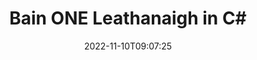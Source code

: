 ---
############################# Static ############################
layout: "auto-gen-merger"
date: 2022-11-10T09:07:25
draft: false
otherformats: ott pdf pps ppsx ppt pptx rtf tex vdx vsdm vsdx vssm vssx vstm vstx vsx

############################# Head ############################
head_title: "Bain ONE Leathanaigh in C#"
head_description: "Bain nó scrios leathanach amháin nó bailiúchán leathanaigh ó chomhad ONE in C# trí ordú na leathanach a aisiompú ag baint úsáide as an API cumasc doiciméad."

############################# Header ############################
title: "Bain ONE Leathanaigh in C#"
description: "Bain ONE Leathanaigh le cúpla líne de chód .NET."
bg_image: "https://cms.admin.containerize.com/templates/aspose/App_Themes/V3/images/bg/header1.png"
bg_overlay: false
button:
    enable: true
    icon: "fas fa-arrow-down"
    label: "Íoslódáil Triail Saor in Aisce"
    link: "https://downloads.groupdocs.com/merger/net"

############################# SubMenu ############################
submenu:
    enable: true

    left:
        img_alt: "GroupDocs.Merger for .NET"
        image: "https://cms.admin.containerize.com/templates/groupdocs/images/product-logos/90x90-noborder/groupdocs-merger-net.png"
        product: "GroupDocs.Merger"
        platform: ".NET"

    middle:
        button:

            # button loop
            - link: "https://apireference.groupdocs.com/merger/net"
              text: "Tagairt API"

            # button loop
            - link: "https://github.com/groupdocs-merger"
              text: "Samplaí de Chóid"

            # button loop
            - link: "https://products.groupdocs.app/merger/family"
              text: "Taispeántas beo"

            # button loop
            - link: "https://purchase.groupdocs.com/pricing/merger/net"
              text: "Praghsáil"

    right:
        link_download: "https://downloads.groupdocs.com/merger"
        link_learn: "https://docs.groupdocs.com/merger/net"
        link_buy: "https://purchase.groupdocs.com"

############################# About ############################
about:
    enable: true
    title: "Maidir le GroupDocs.Merger for .NET API"
    content: |
        Tairgeann [GroupDocs.Merger for .NET](/ga/merger/net/) réiteach simplí chun raon leathan formáidí doiciméad a chumasc agus a roinnt go sábháilte lena n-áirítear PDF, Microsoft Office (Word, Excel, PowerPoint , OneNote), OpenDocument, HTML, íomhánna agus go leor eile laistigh d’fheidhmchláir .NET. Trí ach cúpla líne den chód a chur leis, déan roinnt oibríochtaí doiciméad ar nós bogadh, bain, rothlú, babhtáil, eastóscadh nó athraigh treoshuíomh na leathanach laistigh de na doiciméid. Tacaíonn an API a chumasc doiciméid freisin le leathanaigh doiciméad a réamhamharc mar íomhá chun struchtúr, formáidiú agus ábhar an doiciméid a anailísiú.
        
        Is rogha cheart é GroupDocs.Merger API maidir le réitigh chorparáideacha a dteastaíonn gnéithe bainte leathanach comhaid uathu. Tugtar tacaíocht mhaith do na APIanna seo ar gach mórchóras agus ardán oibriúcháin lena n-áirítear .NET Framework, .NET Standard, .NET Core, Mono.

############################# Steps ############################
steps:
    enable: true
    title_left: "Bain ONE Leathanaigh Chomhad in .NET"
    content_left: |
        Déanann [GroupDocs.Merger for .NET](/ga/merger/net/) é éasca d'fhorbróirí C# leathanach amháin nó roinnt leathanach ar leith a scriosadh laistigh de ONE comhad trí roinnt céimeanna éasca a chur i bhfeidhm.
        
        * Tosaigh **RemoveOptions** le huimhreacha na leathanach le baint.
        * Cruthaigh sampla nua **Merger** agus pas a fháil ar chonair an doiciméid foinse mar pharaiméadar cruthaitheoir.
        * Glaoigh ar **RemovePages** agus pas **RemoveOptions** réad.
        * Glaoigh ar **Save** agus sonraigh conair an chomhaid chun an doiciméad iarmhartach a shábháil.

    title_right: "Riachtanais Chórais"
    content_right: |
        GroupDocs.Merger for .NET Tacaítear le API ar gach mór-ardán agus córas oibriúcháin. Sula ndéanann tú an cód thíos, déan cinnte go bhfuil na réamhriachtanais seo a leanas suiteáilte ar do chóras.

        * Córais Oibriúcháin: Microsoft Windows, Linux, MacOS
        * Timpeallachtaí Forbartha: Visual Studio, Xamarin, MonoDevelop
        * Creataí: .NET Framework, .NET Standard, .NET Core, Mono
        * Íoslódáil an leagan is déanaí de GroupDocs.Merger for .NET ó [NuGet](https://www.nuget.org/packages/groupdocs.merger)
         
    code: |
     {{% merger/additional-styles %}}
     {{< merger/code-merger title="Conas leathanaigh comhaid ONE a bhaint ag úsáid cód samplach C#">}}

        ```csharp    
        // Bain leathanaigh comhad ONE ag baint úsáide as GroupDocs.Merger API
        // Tosaigh rang RemoveOptions le huimhreacha roghnaithe na leathanach
        RemoveOptions removeOptions = new RemoveOptions(new int[] { 3, 6 });

        // Cuir Cumasc leis an doiciméad ionchuir ONE
        using (Merger merger = new Merger("input.one"))
          {
            // Glaoigh ar an modh RemovePages agus cuir an réad RemoveOptions ar aghaidh chuige
            merger.RemovePages(removeOptions);
    
            // Glaoigh Sábháil modh agus pas a fháil cosán comhad atá ag teastáil a shábháil ar an doiciméad aschur
            merger.Save("output.one");
          }
        ```
     {{< /merger/code-merger >}}

############################# Demos ############################
demos:
    enable: true
    title: "Taispeántais Bheo - Bain ONE Leathanaigh Ar Líne"
    content: |
       Bain ONE leathanaigh comhaid faoi láthair trí chuairt a thabhairt ar [GroupDocs.Merger Live Demos](https://products.groupdocs.app/splitter/remove-pages/one) láithreán gréasáin.
       Tá na buntáistí seo a leanas ag an taispeántas beo.
        
############################# About Formats ############################
about_formats:
    enable: true

############################# More Formats ############################
more_formats:
    enable: true
    title: "Bain Leathanaigh Ó Formáidí Doiciméid Eile"
    content: |
        .NET API cumasc & scoilte doiciméad le haghaidh formáidí comhaid agus íomhánna. Bain roinnt de na formáidí comhaid tóir mar a luaitear thíos.

############################# Back to top ###############################
back_to_top:
    enable: true
---